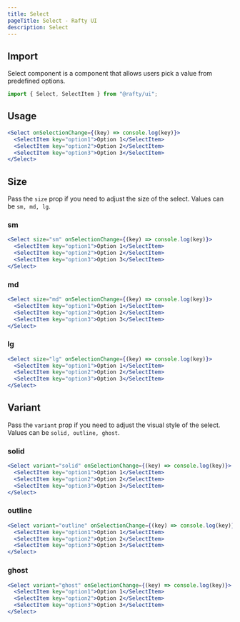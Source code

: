 ```yaml
---
title: Select
pageTitle: Select - Rafty UI
description: Select
---
```


## Import

Select component is a component that allows users pick a value from predefined options.

```jsx
import { Select, SelectItem } from "@rafty/ui";
```

## Usage

```jsx
<Select onSelectionChange={(key) => console.log(key)}>
  <SelectItem key="option1">Option 1</SelectItem>
  <SelectItem key="option2">Option 2</SelectItem>
  <SelectItem key="option3">Option 3</SelectItem>
</Select>
```

## Size

Pass the `size` prop if you need to adjust the size of the select. Values can be `sm, md, lg`.

### sm

```jsx
<Select size="sm" onSelectionChange={(key) => console.log(key)}>
  <SelectItem key="option1">Option 1</SelectItem>
  <SelectItem key="option2">Option 2</SelectItem>
  <SelectItem key="option3">Option 3</SelectItem>
</Select>
```

### md

```jsx
<Select size="md" onSelectionChange={(key) => console.log(key)}>
  <SelectItem key="option1">Option 1</SelectItem>
  <SelectItem key="option2">Option 2</SelectItem>
  <SelectItem key="option3">Option 3</SelectItem>
</Select>
```

### lg

```jsx
<Select size="lg" onSelectionChange={(key) => console.log(key)}>
  <SelectItem key="option1">Option 1</SelectItem>
  <SelectItem key="option2">Option 2</SelectItem>
  <SelectItem key="option3">Option 3</SelectItem>
</Select>
```

## Variant

Pass the `variant` prop if you need to adjust the visual style of the select. Values can be `solid, outline, ghost`.

### solid

```jsx
<Select variant="solid" onSelectionChange={(key) => console.log(key)}>
  <SelectItem key="option1">Option 1</SelectItem>
  <SelectItem key="option2">Option 2</SelectItem>
  <SelectItem key="option3">Option 3</SelectItem>
</Select>
```

### outline

```jsx
<Select variant="outline" onSelectionChange={(key) => console.log(key)}>
  <SelectItem key="option1">Option 1</SelectItem>
  <SelectItem key="option2">Option 2</SelectItem>
  <SelectItem key="option3">Option 3</SelectItem>
</Select>
```

### ghost

```jsx
<Select variant="ghost" onSelectionChange={(key) => console.log(key)}>
  <SelectItem key="option1">Option 1</SelectItem>
  <SelectItem key="option2">Option 2</SelectItem>
  <SelectItem key="option3">Option 3</SelectItem>
</Select>
```

